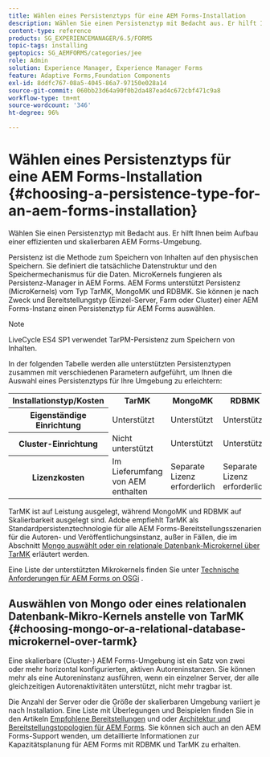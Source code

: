 ```yaml
---
title: Wählen eines Persistenztyps für eine AEM Forms-Installation
description: Wählen Sie einen Persistenztyp mit Bedacht aus. Er hilft Ihnen beim Aufbau einer effizienten und skalierbaren AEM Forms-Umgebung.
content-type: reference
products: SG_EXPERIENCEMANAGER/6.5/FORMS
topic-tags: installing
geptopics: SG_AEMFORMS/categories/jee
role: Admin
solution: Experience Manager, Experience Manager Forms
feature: Adaptive Forms,Foundation Components
exl-id: 8ddfc767-08a5-4045-86a7-97150e028a14
source-git-commit: 060bb23d64a90f0b2da487ead4c672cbf471c9a8
workflow-type: tm+mt
source-wordcount: '346'
ht-degree: 96%

---
```


# Wählen eines Persistenztyps für eine AEM Forms-Installation {#choosing-a-persistence-type-for-an-aem-forms-installation}

Wählen Sie einen Persistenztyp mit Bedacht aus. Er hilft Ihnen beim Aufbau einer effizienten und skalierbaren AEM Forms-Umgebung.

Persistenz ist die Methode zum Speichern von Inhalten auf den physischen Speichern. Sie definiert die tatsächliche Datenstruktur und den Speichermechanismus für die Daten. MicroKernels fungieren als Persistenz-Manager in AEM Forms. AEM Forms unterstützt Persistenz (MicroKernels) vom Typ TarMK, MongoMK und RDBMK. Sie können je nach Zweck und Bereitstellungstyp (Einzel-Server, Farm oder Cluster) einer AEM Forms-Instanz einen Persistenztyp für AEM Forms auswählen.

>[!NOTE]
>
>LiveCycle ES4 SP1 verwendet TarPM-Persistenz zum Speichern von Inhalten.

In der folgenden Tabelle werden alle unterstützten Persistenztypen zusammen mit verschiedenen Parametern aufgeführt, um Ihnen die Auswahl eines Persistenztyps für Ihre Umgebung zu erleichtern:

<table>
 <tbody>
  <tr>
   <th><strong>Installationstyp/Kosten</strong></th>
   <th><strong>TarMK</strong></th>
   <th><strong>MongoMK</strong></th>
   <th><strong>RDBMK</strong></th>
  </tr>
  <tr>
   <th><strong>Eigenständige Einrichtung</strong></th>
   <td>Unterstützt<br /> </td>
   <td>Unterstützt</td>
   <td>Unterstützt </td>
  </tr>
  <tr>
   <th><strong>Cluster-Einrichtung</strong></th>
   <td>Nicht unterstützt</td>
   <td>Unterstützt</td>
   <td>Unterstützt </td>
  </tr>
  <tr>
   <th><strong>Lizenzkosten</strong></th>
   <td>Im Lieferumfang von AEM enthalten </td>
   <td>Separate Lizenz erforderlich</td>
   <td>Separate Lizenz erforderlich</td>
  </tr>
 </tbody>
</table>

TarMK ist auf Leistung ausgelegt, während MongoMK und RDBMK auf Skalierbarkeit ausgelegt sind. Adobe empfiehlt TarMK als Standardpersistenztechnologie für alle AEM Forms-Bereitstellungsszenarien für die Autoren- und Veröffentlichungsinstanz, außer in Fällen, die im Abschnitt [Mongo auswählt oder ein relationale Datenbank-Microkernel über TarMK](#p-choosing-mongo-or-a-relational-database-microkernel-over-tarmk-p) erläutert werden.

Eine Liste der unterstützten Mikrokernels finden Sie unter [Technische Anforderungen für AEM Forms on OSGi](/help/sites-deploying/technical-requirements.md) <!--or [AEM Forms on JEE supported platform combinations](/help/forms/using/aem-forms-jee-supported-platforms.md) articles-->.

## Auswählen von Mongo oder eines relationalen Datenbank-Mikro-Kernels anstelle von TarMK {#choosing-mongo-or-a-relational-database-microkernel-over-tarmk}

Eine skalierbare (Cluster-) AEM Forms-Umgebung ist ein Satz von zwei oder mehr horizontal konfigurierten, aktiven Autoreninstanzen. Sie können mehr als eine Autoreninstanz ausführen, wenn ein einzelner Server, der alle gleichzeitigen Autorenaktivitäten unterstützt, nicht mehr tragbar ist.

<!--Only MongoMK and RDBMK persistence type are supported for a scalable (clustered) AEM Forms on JEE environment.-->

Die Anzahl der Server oder die Größe der skalierbaren Umgebung variiert je nach Installation. Eine Liste mit Überlegungen und Beispielen finden Sie in den Artikeln [Empfohlene Bereitstellungen](/help/sites-deploying/recommended-deploys.md) und oder [&#x200B; Architektur und Bereitstellungstopologien für AEM Forms](/help/forms/using/aem-forms-architecture-deployment.md). Sie können sich auch an den AEM Forms-Support wenden, um detaillierte Informationen zur Kapazitätsplanung für AEM Forms mit RDBMK und TarMK zu erhalten.
